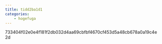 ```yaml
---
title: tidd2ba1d1
categories:
    - hogefuga
---
```

733404f02e0e4f181f2db032d4aa69cbfbf4670cf453d5a48cb678a0a19c4e2d